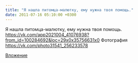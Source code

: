 ```yaml
---
title: "Я нашла питомца-малютку, ему нужна твоя помощь."
date: 2011-07-16 05:10:00 +0300
---
```


Я нашла питомца-малютку, ему нужна твоя помощь.
https://vk.com/app2021004_41076938?from_id=100284692&loc=29x0x35756631x0
Фотография
https://vk.com/photo31541_256233578

[Вложение](https://vk.com/photo31541_256233578)
